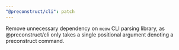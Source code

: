 ```yaml
---
"@preconstruct/cli": patch
---
```


Remove unnecessary dependency on `meow` CLI parsing library, as @preconstruct/cli only takes a single positional argument denoting a preconstruct command.
